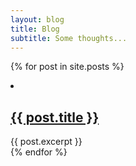 ```yaml
---
layout: blog
title: Blog
subtitle: Some thoughts...
---
```


{% for post in site.posts %}
    <li>
      <h2><a href="{{ post.url }}">{{ post.title }}</a></h2>
      {{ post.excerpt }}
    </li>
{% endfor %}

